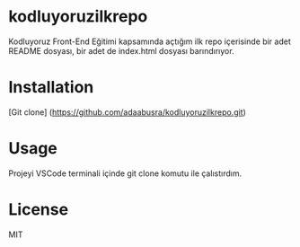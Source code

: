 # kodluyoruzilkrepo
Kodluyoruz Front-End Eğitimi kapsamında açtığım 
ilk repo içerisinde bir adet README dosyası, bir adet de index.html dosyası barındırıyor.

# Installation 
[Git clone]
(https://github.com/adaabusra/kodluyoruzilkrepo.git)

# Usage
 Projeyi VSCode terminali içinde git clone komutu ile çalıstırdım.

# License 

 MIT
